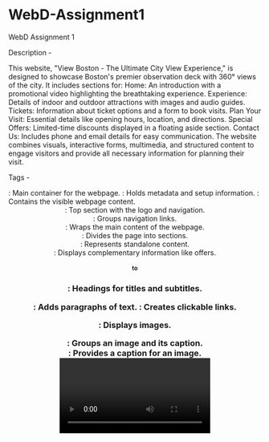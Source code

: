 # WebD-Assignment1
WebD Assignment 1

Description - 

This website, "View Boston - The Ultimate City View Experience," is designed to showcase Boston's premier observation deck with 360° views of the city. 
It includes sections for:
Home: An introduction with a promotional video highlighting the breathtaking experience.
Experience: Details of indoor and outdoor attractions with images and audio guides.
Tickets: Information about ticket options and a form to book visits.
Plan Your Visit: Essential details like opening hours, location, and directions.
Special Offers: Limited-time discounts displayed in a floating aside section.
Contact Us: Includes phone and email details for easy communication.
The website combines visuals, interactive forms, multimedia, and structured content to engage visitors and provide all necessary information for planning their visit.

Tags - 
<html>: Main container for the webpage.
<head>: Holds metadata and setup information.
<body>: Contains the visible webpage content.

<header>: Top section with the logo and navigation.
<nav>: Groups navigation links.

<main>: Wraps the main content of the webpage.
<section>: Divides the page into sections.
<article>: Represents standalone content.
<aside>: Displays complementary information like offers.

<h1> to <h3>: Headings for titles and subtitles.
<p>: Adds paragraphs of text.
<a>: Creates clickable links.

<img>: Displays images.
<figure>: Groups an image and its caption.
<figcaption>: Provides a caption for an image.
<video>: Embeds a video.
<audio>: Embeds audio.
<source>: Specifies media file formats.

<details>: Creates collapsible content.
<summary>: Adds a title for <details>.

<form>: Collects user input.
<label>: Adds labels to form fields.
<input>: Accepts user input.
<button>: Creates a clickable button.
<datalist>: Provides dropdown suggestions.

<table>: Displays data in rows and columns.
<tr>: Creates table rows.
<th>: Defines table header cells.
<td>: Represents table data cells.

<footer>: Displays bottom content like contact info.

<link>: Connects external resources like stylesheets.
<meta>: Defines metadata.
<div>: Groups content for layout and styling.

